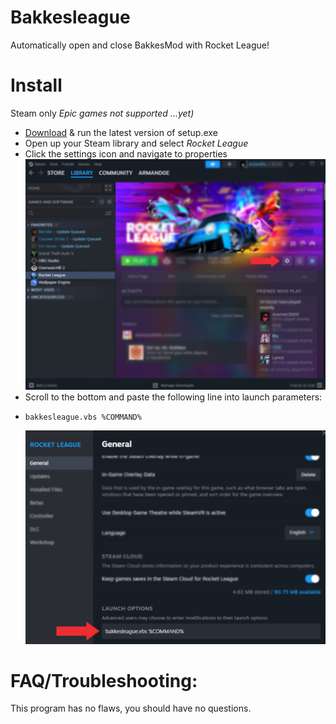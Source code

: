 # Bakkesleague
Automatically open and close BakkesMod with Rocket League!

# Install
Steam only *Epic games not supported ...yet)*

* [Download](https://github.com/armand0e/Bakkesleague/releases/download/v1.0.0/setup.exe) & run the latest version of setup.exe
* Open up your Steam library and select *Rocket League*
* Click the settings icon and navigate to properties
    ![alt text](https://github.com/armand0e/Bakkesleague/blob/main/dev/images/image.png?raw=true)
* Scroll to the bottom and paste the following line into launch parameters:
*     bakkesleague.vbs %COMMAND%
    ![alt text](https://github.com/armand0e/Bakkesleague/blob/main/dev/images/launch.png?raw=true)

# FAQ/Troubleshooting:
This program has no flaws, you should have no questions.


